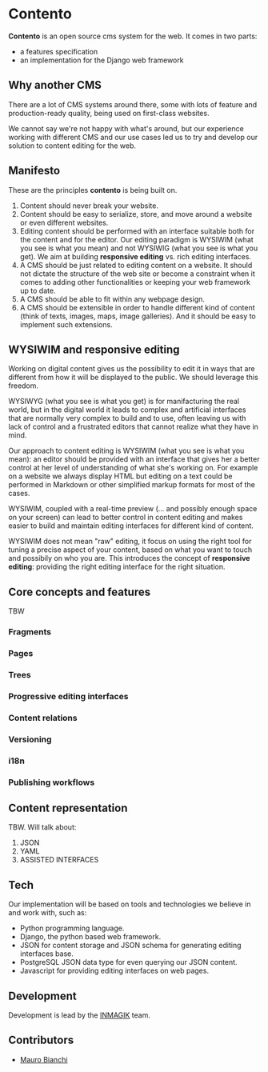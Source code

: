 # Contento

**Contento** is an open source cms system for the web. It comes in two parts:

* a features specification 
* an implementation for the Django web framework

## Why another CMS
There are a lot of CMS systems around there, some with lots of feature and production-ready quality, being used on first-class websites.

We cannot say we're not happy with what's around, but our experience working with different CMS and our use cases led us to try and develop our solution to content editing for the web.

## Manifesto

These are the principles **contento** is being built on.

1. Content should never break your website.
2. Content should be easy to serialize, store, and move around a website or even different websites. 
3. Editing content should be performed with an interface suitable both for the content and for the editor. Our editing paradigm is WYSIWIM (what you see is what you mean) and not WYSIWIG (what you see is what you get). We aim at building **responsive editing** vs. rich editing interfaces.
4. A CMS should be just related to editing content on a website. It should not dictate the structure of the web site or become a constraint when it comes to adding other functionalities or keeping your web framework up to date.
5. A CMS should be able to fit within any webpage design.
6. A CMS should be extensible in order to handle different kind of content (think of texts, images, maps, image galleries). And it should be easy to implement such extensions.


## WYSIWIM and responsive editing

Working on digital content gives us the possibility to edit it in ways that are different from how it will be displayed to the public. We should leverage this freedom.

WYSIWYG (what you see is what you get) is for manifacturing the real world, but in the digital world it leads to complex and artificial interfaces that are normally very complex to build and to use, often leaving us with lack of control and a frustrated editors that cannot realize what they have in mind.

Our approach to content editing is WYSIWIM (what you see is what you mean): an editor should be provided with an interface that gives her a better control at her level of understanding of what she's working on. For example on a website we always display HTML but editing on a text could be performed in Markdown or other simplified markup formats for most of the cases.   

WYSIWIM, coupled with a real-time preview (... and possibly enough space on your screen) can lead to better control in content editing and makes easier to build and maintain editing interfaces for different kind of content.

WYSIWIM does not mean "raw" editing, it focus on using the right tool for tuning a precise aspect of your content, based on what you want to touch and possibily on who you are. This introduces the concept of **responsive editing**: providing the right editing interface for the right situation.

## Core concepts and features

TBW

### Fragments

### Pages

### Trees

### Progressive editing interfaces

### Content relations

### Versioning

### i18n

### Publishing workflows

##  Content representation

TBW. Will talk about:

1. JSON
2. YAML
3. ASSISTED INTERFACES

## Tech

Our implementation will be based on tools and technologies we believe in and work with, such as:

- Python programming language.
- Django, the python based web framework. 
- JSON for content storage and JSON schema for generating editing interfaces base. 
- PostgreSQL JSON data type for even querying our JSON content.
- Javascript for providing editing interfaces on web pages.


## Development

Development is lead by the [INMAGIK](https://www.inmagik.com) team.

## Contributors

* [Mauro Bianchi](https://github.com/bianchimro)

